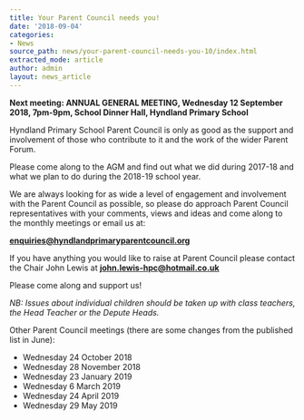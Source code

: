 ```yaml
---
title: Your Parent Council needs you!
date: '2018-09-04'
categories:
- News
source_path: news/your-parent-council-needs-you-10/index.html
extracted_mode: article
author: admin
layout: news_article
---
```

**Next meeting: ANNUAL GENERAL MEETING, Wednesday 12 September 2018, 7pm-9pm, School Dinner Hall, Hyndland Primary School**

Hyndland Primary School Parent Council is only as good as the support and involvement of those who contribute to it and the work of the wider Parent Forum.

Please come along to the AGM and find out what we did during 2017-18 and what we plan to do during the 2018-19 school year.

We are always looking for as wide a level of engagement and involvement with the Parent Council as possible, so please do approach Parent Council representatives with your comments, views and ideas and come along to the monthly meetings or email us at:

[**enquiries@hyndlandprimaryparentcouncil.org**](mailto:enquiries@hyndlandprimaryparentcouncil.org)

If you have anything you would like to raise at Parent Council please contact the Chair John Lewis at&nbsp;[**john.lewis-hpc@hotmail.co.uk**](mailto:john.lewis-hpc@hotmail.co.uk)

Please come along and support us!

_NB: Issues about individual children should be taken up with class teachers, the Head Teacher or the Depute Heads._

Other Parent Council meetings (there are some changes from the published list in June):

- Wednesday 24 October 2018
- Wednesday 28 November 2018
- Wednesday 23 January 2019
- Wednesday 6 March 2019
- Wednesday 24 April 2019
- Wednesday 29 May 2019
